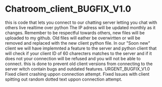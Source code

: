 # Chatroom_client_BUGFIX_V1.0
this is code that lets you connect to our chatting server letting you chat with others live realtime over python
The IP adress will be updated monthly as it changes.
Remember to be respectful towards others, new files will be uploaded to my github.
Old files will eather be overwirtten or will be removed and replaced with the new client python file.
In our "Soon new" client we will have implemnted a feature to the server and python client that will check if your client ID of 60 charecters matches to the server and if it does not your connection will be refused and you will not be able to connect. this is done to prevent old client versions from connecting to the server witch contain bugs and outdated features. 
URGENT_BUGFIX_V1.0 Fixed client crashing uppon connection attempt.
Fixed Issues with client spitting out random dotted text uppon connection attempt.
